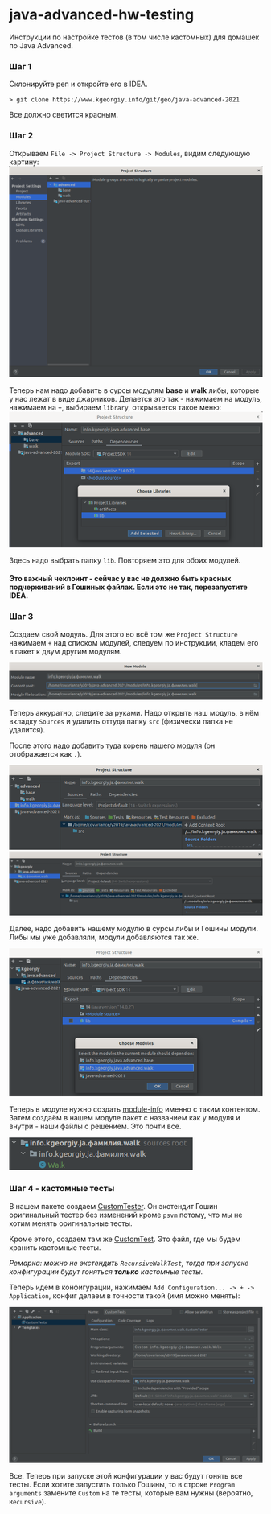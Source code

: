 # java-advanced-hw-testing
Инструкции по настройке тестов (в том числе кастомных) для домашек по Java Advanced.

### Шаг 1
Склонируйте реп и откройте его в IDEA.
```shell script
> git clone https://www.kgeorgiy.info/git/geo/java-advanced-2021
```

Все должно светится красным.

### Шаг 2
Открываем `File -> Project Structure -> Modules`, видим следующую картину:
![](img/1.png)

Теперь нам надо добавить в сурсы модулям **base** и **walk** либы, которые у нас лежат в виде джарников.
Делается это так - нажимаем на модуль, нажимаем на `+`, выбираем `library`, открывается такое меню:
![](img/2.png)

Здесь надо выбрать папку `lib`. Повторяем это для обоих модулей.

#### Это важный чекпоинт - сейчас у вас не должно быть красных подчеркиваний в Гошиных файлах. Если это не так, перезапустите IDEA.

### Шаг 3

Создаем свой модуль. Для этого во всё том же `Project Structure` нажимаем `+` над списком модулей,
следуем по инструкции, кладем его в пакет к двум другим модулям.

![](img/3.png)

Теперь аккуратно, следите за руками. Надо открыть наш модуль, в нём вкладку `Sources` и удалить оттуда
папку `src` (физически папка не удалится).

После этого надо добавить туда корень нашего модуля (он отображается как `.`). 

![](img/4.png)
![](img/6.png)

Далее, надо добавить нашему модулю в сурсы либы и Гошины модули. Либы мы уже добавляли, модули добавляются так же.

![](img/5.png)

Теперь в модуле нужно создать [module-info](module-info.java) именно с таким контентом.
Затем создаём в нашем модуле пакет с названием как у модуля и внутри - наши файлы с решением.
Это почти все.

![](img/7.png)

### Шаг 4 - кастомные тесты

В нашем пакете создаем [CustomTester](CustomTester.java). Он экстендит Гошин оригинальный тестер без
изменений кроме `psvm` потому, что мы не хотим менять оригинальные тесты.

Кроме этого, создаем там же [CustomTest](CustomTest.java). Это файл, где мы будем хранить кастомные тесты.

*Ремарка: можно не экстендить `RecursiveWalkTest`, тогда при запуске конфигурации будут гоняться 
__только__ кастомные тесты.*

Теперь идем в конфигурации, нажимаем `Add Configuration... -> + -> Application`, конфиг делаем
в точности такой (имя можно менять):

![](img/8.png)

Все. Теперь при запуске этой конфигурации у вас будут гонять все тесты. Если хотите запустить только
Гошины, то в строке `Program arguments` замените `Custom` на те тесты, которые вам нужны 
(вероятно, `Recursive`).
